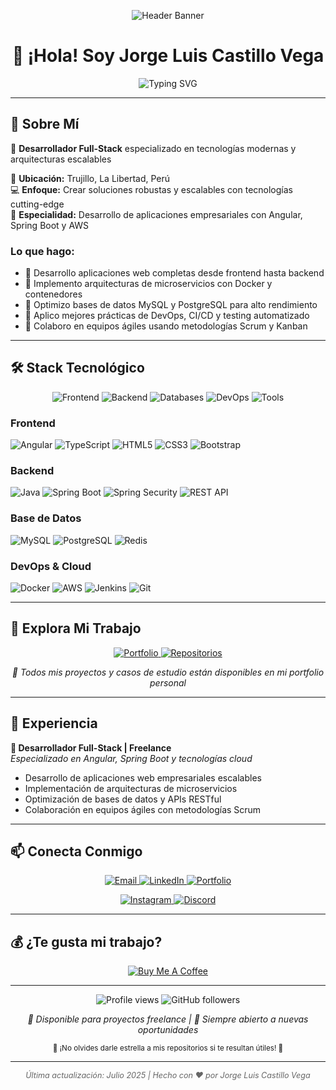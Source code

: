 <!-- Header Banner -->
<p align="center">
  <img src="https://user-images.githubusercontent.com/73097560/115834477-dbab4500-a447-11eb-908a-139a6edaec5c.gif" alt="Header Banner" />
</p>

# <h1 align="center">👋 ¡Hola! Soy Jorge Luis Castillo Vega</h1>

<p align="center">
  <img src="https://readme-typing-svg.herokuapp.com?font=Fira+Code&pause=1000&color=36BCF7&center=true&vCenter=true&width=435&lines=Full-Stack+Developer;Angular+%2B+Spring+Boot+Expert;Cloud+%26+DevOps+Enthusiast;Always+Learning+New+Technologies" alt="Typing SVG" />
</p>

---

## 💼 Sobre Mí

🚀 **Desarrollador Full-Stack** especializado en tecnologías modernas y arquitecturas escalables

📍 **Ubicación:** Trujillo, La Libertad, Perú  
💻 **Enfoque:** Crear soluciones robustas y escalables con tecnologías cutting-edge  
🎯 **Especialidad:** Desarrollo de aplicaciones empresariales con Angular, Spring Boot y AWS  

### Lo que hago:
- 🔹 Desarrollo aplicaciones web completas desde frontend hasta backend
- 🔹 Implemento arquitecturas de microservicios con Docker y contenedores
- 🔹 Optimizo bases de datos MySQL y PostgreSQL para alto rendimiento
- 🔹 Aplico mejores prácticas de DevOps, CI/CD y testing automatizado
- 🔹 Colaboro en equipos ágiles usando metodologías Scrum y Kanban

---

## 🛠️ Stack Tecnológico

<p align="center">
  <img src="https://skillicons.dev/icons?i=angular,typescript,html,css,javascript" alt="Frontend" />
  <img src="https://skillicons.dev/icons?i=java,spring,nodejs,python" alt="Backend" />
  <img src="https://skillicons.dev/icons?i=mysql,postgresql,mongodb,redis" alt="Databases" />
  <img src="https://skillicons.dev/icons?i=docker,aws,kubernetes,jenkins" alt="DevOps" />
  <img src="https://skillicons.dev/icons?i=git,github,postman,sonarqube" alt="Tools" />
</p>

### Frontend
![Angular](https://img.shields.io/badge/Angular-DD0031?style=for-the-badge&logo=angular&logoColor=white)
![TypeScript](https://img.shields.io/badge/TypeScript-007ACC?style=for-the-badge&logo=typescript&logoColor=white)
![HTML5](https://img.shields.io/badge/HTML5-E34F26?style=for-the-badge&logo=html5&logoColor=white)
![CSS3](https://img.shields.io/badge/CSS3-1572B6?style=for-the-badge&logo=css3&logoColor=white)
![Bootstrap](https://img.shields.io/badge/Bootstrap-563D7C?style=for-the-badge&logo=bootstrap&logoColor=white)

### Backend
![Java](https://img.shields.io/badge/Java-ED8B00?style=for-the-badge&logo=openjdk&logoColor=white)
![Spring Boot](https://img.shields.io/badge/Spring_Boot-6DB33F?style=for-the-badge&logo=spring-boot&logoColor=white)
![Spring Security](https://img.shields.io/badge/Spring_Security-6DB33F?style=for-the-badge&logo=Spring-Security&logoColor=white)
![REST API](https://img.shields.io/badge/REST-02569B?style=for-the-badge&logo=rest&logoColor=white)

### Base de Datos
![MySQL](https://img.shields.io/badge/MySQL-005C84?style=for-the-badge&logo=mysql&logoColor=white)
![PostgreSQL](https://img.shields.io/badge/PostgreSQL-316192?style=for-the-badge&logo=postgresql&logoColor=white)
![Redis](https://img.shields.io/badge/Redis-DC382D?style=for-the-badge&logo=redis&logoColor=white)

### DevOps & Cloud
![Docker](https://img.shields.io/badge/Docker-2CA5E0?style=for-the-badge&logo=docker&logoColor=white)
![AWS](https://img.shields.io/badge/Amazon_AWS-FF9900?style=for-the-badge&logo=amazonaws&logoColor=white)
![Jenkins](https://img.shields.io/badge/Jenkins-D24939?style=for-the-badge&logo=Jenkins&logoColor=white)
![Git](https://img.shields.io/badge/Git-F05032?style=for-the-badge&logo=git&logoColor=white)

---

## 🌟 Explora Mi Trabajo

<p align="center">
  <a href="https://tu-portfolio.com" target="_blank">
    <img src=["https://jcvcode.netlify.app" alt="Portfolio" />
  </a>
  <a href="https://github.com/tuusuario?tab=repositories" target="_blank">
    <img src="https://img.shields.io/badge/📂_Explorar_Repositorios-4ECDC4?style=for-the-badge&logoColor=white" alt="Repositorios" />
  </a>
</p>

<p align="center">
  <i>💼 Todos mis proyectos y casos de estudio están disponibles en mi portfolio personal</i>
</p>

---



## 💼 Experiencia

**🚀 Desarrollador Full-Stack | Freelance**  
*Especializado en Angular, Spring Boot y tecnologías cloud*

- Desarrollo de aplicaciones web empresariales escalables
- Implementación de arquitecturas de microservicios
- Optimización de bases de datos y APIs RESTful
- Colaboración en equipos ágiles con metodologías Scrum

---


## 📫 Conecta Conmigo

<p align="center">
  <a href="mailto:jorge.castillo.dev@gmail.com">
    <img src="https://img.shields.io/badge/Email-D14836?style=for-the-badge&logo=gmail&logoColor=white" alt="Email" />
  </a>
  <a href="https://linkedin.com/in/jorgecastillovega">
    <img src="https://img.shields.io/badge/LinkedIn-0077B5?style=for-the-badge&logo=linkedin&logoColor=white" alt="LinkedIn" />
  </a>
  <a href="https://jorgecastillo.dev">
    <img src="https://jcvcode.netlify.app" alt="Portfolio" />
  </a>
 
</p>

<p align="center">
  <a href="https://www.instagram.com/jorge_luis_castillo/" target="_blank" rel="noopener noreferrer">
    <img src="https://img.shields.io/badge/Instagram-E4405F?style=for-the-badge&logo=instagram&logoColor=white" alt="Instagram" />
  </a>
  <a href="https://discordapp.com/users/957722095381540874" target="_blank" rel="noopener noreferrer">
    <img src="https://img.shields.io/badge/Discord-5865F2?style=for-the-badge&logo=discord&logoColor=white" alt="Discord" />
  </a>
</p>

---

## 💰 ¿Te gusta mi trabajo?

<p align="center">
  <a href="https://www.buymeacoffee.com/jorgecastillo" target="_blank">
    <img src="https://img.shields.io/badge/Buy_Me_A_Coffee-FFDD00?style=for-the-badge&logo=buy-me-a-coffee&logoColor=black" alt="Buy Me A Coffee" />
  </a>
</p>

---

<p align="center">
  <img src="https://komarev.com/ghpvc/?username=tuusuario&label=Visitas+al+perfil&color=0e75b6&style=flat" alt="Profile views" />
  <img src="https://img.shields.io/github/followers/tuusuario?label=Seguidores&style=social" alt="GitHub followers" />
</p>

<p align="center">
  <i>💼 Disponible para proyectos freelance | 🚀 Siempre abierto a nuevas oportunidades</i>
</p>

<p align="center">
  <sub>🌟 ¡No olvides darle estrella a mis repositorios si te resultan útiles! 🌟</sub>
</p>

---

<p align="center" style="font-size: 0.9em; color: #666;">
  <i>Última actualización: Julio 2025 | Hecho con ❤️ por Jorge Luis Castillo Vega</i>
</p>
